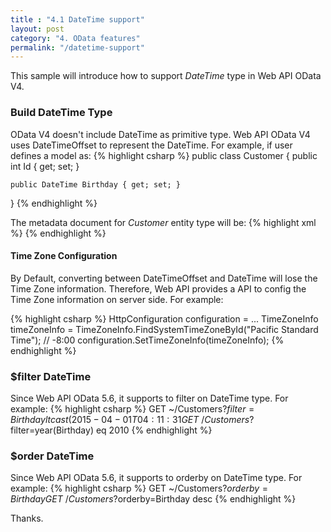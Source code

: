 ```yaml
---
title : "4.1 DateTime support"
layout: post
category: "4. OData features"
permalink: "/datetime-support"
---
```


This sample will introduce how to support *DateTime* type in Web API OData V4.

### Build **DateTime** Type
OData V4 doesn't include DateTime as primitive type. Web API OData V4 uses DateTimeOffset to represent the DateTime.
For example, if user defines a model as:
{% highlight csharp %}
public class Customer
{
    public int Id { get; set; }

    public DateTime Birthday { get; set; }
}
{% endhighlight %}

The metadata document for *Customer* entity type will be:
{% highlight xml %}
<EntityType Name="Customer">
    <Key>
        <PropertyRef Name="Id" />
    </Key>
    <Property Name="Id" Type="Edm.Int32" Nullable="false" />
    <Property Name="Birthday" Type="Edm.DateTimeOffset" Nullable="false" />
</EntityType>
{% endhighlight %}

#### Time Zone Configuration
By Default, converting between DateTimeOffset and DateTime will lose the Time Zone information. Therefore, Web API provides a API to config the Time Zone information on server side. For example:

{% highlight csharp %}
HttpConfiguration configuration = ...
TimeZoneInfo timeZoneInfo = TimeZoneInfo.FindSystemTimeZoneById("Pacific Standard Time"); // -8:00
configuration.SetTimeZoneInfo(timeZoneInfo);
{% endhighlight %}

### $filter **DateTime** 

Since Web API OData 5.6, it supports to filter on DateTime type. For example:
{% highlight csharp %}
GET ~/Customers?$filter=Birthday lt cast(2015-04-01T04:11:31%2B08:00,Edm.DateTimeOffset)
GET ~/Customers?$filter=year(Birthday) eq 2010
{% endhighlight %}

### $order **DateTime** 

Since Web API OData 5.6, it supports to orderby on DateTime type. For example:
{% highlight csharp %}
GET ~/Customers?$orderby=Birthday
GET ~/Customers?$orderby=Birthday desc
{% endhighlight %}

Thanks.
